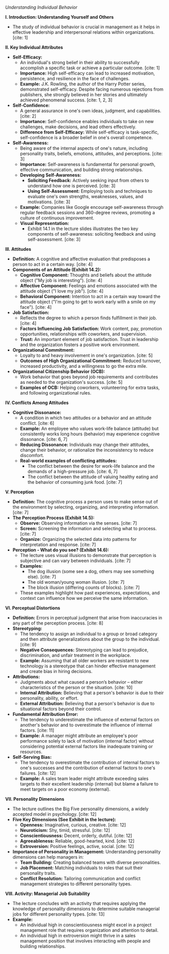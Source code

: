 *Understanding Individual Behavior*

**I. Introduction: Understanding Yourself and Others**

* The study of individual behavior is crucial in management as it helps in effective leadership and interpersonal relations within organizations. [cite: 1]

**II. Key Individual Attributes**

* **Self-Efficacy:**
    * An individual's strong belief in their ability to successfully accomplish a specific task or achieve a particular outcome. [cite: 1]
    * **Importance:** High self-efficacy can lead to increased motivation, persistence, and resilience in the face of challenges.
    * **Example:** J.K. Rowling, the author of the Harry Potter series, demonstrated self-efficacy.  Despite facing numerous rejections from publishers, she strongly believed in her stories and ultimately achieved phenomenal success. [cite: 1, 2, 3]
* **Self-Confidence:**
    * A general assurance in one's own ideas, judgment, and capabilities. [cite: 2]
    * **Importance:** Self-confidence enables individuals to take on new challenges, make decisions, and lead others effectively.
    * **Difference from Self-Efficacy:** While self-efficacy is task-specific, self-confidence is a broader belief in one's overall competence.
* **Self-Awareness:**
    * Being aware of the internal aspects of one's nature, including personality traits, beliefs, emotions, attitudes, and perceptions. [cite: 3]
    * **Importance:** Self-awareness is fundamental for personal growth, effective communication, and building strong relationships.
    * **Developing Self-Awareness:**
        * **Soliciting Feedback:** Actively seeking input from others to understand how one is perceived. [cite: 3]
        * **Using Self-Assessment:** Employing tools and techniques to evaluate one's own strengths, weaknesses, values, and motivations. [cite: 3]
    * **Example:** Companies like Google encourage self-awareness through regular feedback sessions and 360-degree reviews, promoting a culture of continuous improvement.
    * **Visual Representation:**
        * Exhibit 14.1 in the lecture slides illustrates the two key components of self-awareness: soliciting feedback and using self-assessment. [cite: 3]

**III. Attitudes**

* **Definition:** A cognitive and affective evaluation that predisposes a person to act in a certain way. [cite: 4]
* **Components of an Attitude (Exhibit 14.2):**
    * **Cognitive Component:** Thoughts and beliefs about the attitude object ("My job is interesting"). [cite: 4]
    * **Affective Component:** Feelings and emotions associated with the attitude object ("I love my job"). [cite: 4]
    * **Behavioral Component:** Intention to act in a certain way toward the attitude object ("I'm going to get to work early with a smile on my face"). [cite: 4]
* **Job Satisfaction:**
    * Reflects the degree to which a person finds fulfillment in their job. [cite: 4]
    * **Factors Influencing Job Satisfaction:** Work content, pay, promotion opportunities, relationships with coworkers, and supervision.
    * **Trust:** An important element of job satisfaction. Trust in leadership and the organization fosters a positive work environment.
* **Organizational Commitment:**
    * Loyalty to and heavy involvement in one's organization. [cite: 5]
    * **Outcomes of High Organizational Commitment:** Reduced turnover, increased productivity, and a willingness to go the extra mile.
* **Organizational Citizenship Behavior (OCB):**
    * Work behavior that goes beyond job requirements and contributes as needed to the organization's success. [cite: 5]
    * **Examples of OCB:** Helping coworkers, volunteering for extra tasks, and following organizational rules.

**IV. Conflicts Among Attitudes**

* **Cognitive Dissonance:**
    * A condition in which two attitudes or a behavior and an attitude conflict. [cite: 6]
    * **Example:** An employee who values work-life balance (attitude) but consistently works long hours (behavior) may experience cognitive dissonance. [cite: 6, 7]
    * **Reducing Dissonance:** Individuals may change their attitudes, change their behavior, or rationalize the inconsistency to reduce discomfort.
    * **Real-world examples of conflicting attitudes:**
        * The conflict between the desire for work-life balance and the demands of a high-pressure job. [cite: 6, 7]
        * The conflict between the attitude of valuing healthy eating and the behavior of consuming junk food. [cite: 7]

**V. Perception**

* **Definition:** The cognitive process a person uses to make sense out of the environment by selecting, organizing, and interpreting information. [cite: 7]
* **The Perception Process (Exhibit 14.5):**
    * **Observe:** Observing information via the senses. [cite: 7]
    * **Screen:** Screening the information and selecting what to process. [cite: 7]
    * **Organize:** Organizing the selected data into patterns for interpretation and response. [cite: 7]
* **Perception - What do you see? (Exhibit 14.6):**
    * The lecture uses visual illusions to demonstrate that perception is subjective and can vary between individuals. [cite: 7]
    * **Examples:**
        * The dog illusion (some see a dog, others may see something else). [cite: 7]
        * The old woman/young woman illusion. [cite: 7]
        * The block illusion (differing counts of blocks). [cite: 7]
    * These examples highlight how past experiences, expectations, and context can influence how we perceive the same information.

**VI. Perceptual Distortions**

* **Definition:** Errors in perceptual judgment that arise from inaccuracies in any part of the perception process. [cite: 8]
* **Stereotyping:**
    * The tendency to assign an individual to a group or broad category and then attribute generalizations about the group to the individual. [cite: 9]
    * **Negative Consequences:** Stereotyping can lead to prejudice, discrimination, and unfair treatment in the workplace.
    * **Example:** Assuming that all older workers are resistant to new technology is a stereotype that can hinder effective management and create bias in hiring decisions.
* **Attributions:**
    * Judgments about what caused a person’s behavior – either characteristics of the person or the situation. [cite: 10]
    * **Internal Attribution:** Believing that a person's behavior is due to their personality, ability, or effort.
    * **External Attribution:** Believing that a person's behavior is due to situational factors beyond their control.
* **Fundamental Attribution Error:**
    * The tendency to underestimate the influence of external factors on another's behavior and to overestimate the influence of internal factors. [cite: 11]
    * **Example:** A manager might attribute an employee's poor performance solely to lack of motivation (internal factor) without considering potential external factors like inadequate training or resources.
* **Self-Serving Bias:**
    * The tendency to overestimate the contribution of internal factors to one's successes and the contribution of external factors to one's failures. [cite: 12]
    * **Example:** A sales team leader might attribute exceeding sales targets to their excellent leadership (internal) but blame a failure to meet targets on a poor economy (external).

**VII. Personality Dimensions**

* The lecture outlines the Big Five personality dimensions, a widely accepted model in psychology. [cite: 12]
* **Five Key Dimensions (See Exhibit in the lecture):**
    * **Openness:** Imaginative, curious, creative. [cite: 12]
    * **Neuroticism:** Shy, timid, stressful. [cite: 12]
    * **Conscientiousness:** Decent, orderly, dutiful. [cite: 12]
    * **Agreeableness:** Reliable, good-hearted, kind. [cite: 12]
    * **Extroversion:** Positive feelings, active, social. [cite: 12]
* **Importance of Personality in Management:** Understanding personality dimensions can help managers in:
    * **Team Building:** Creating balanced teams with diverse personalities.
    * **Job Placement:** Matching individuals to roles that suit their personality traits.
    * **Conflict Resolution:** Tailoring communication and conflict management strategies to different personality types.

**VIII. Activity: Managerial Job Suitability**

* The lecture concludes with an activity that requires applying the knowledge of personality dimensions to determine suitable managerial jobs for different personality types. [cite: 13]
* **Example:**
    * An individual high in conscientiousness might excel in a project management role that requires organization and attention to detail.
    * An individual high in extroversion might thrive in a sales management position that involves interacting with people and building relationships.